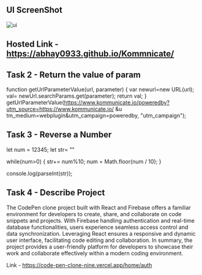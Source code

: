 ## UI ScreenShot
![ui](https://github.com/abhay0933/Kommunicate-assignment/assets/127731916/f8e5454b-b10d-4ab7-a802-e52887cce1c4)


## Hosted Link - https://abhay0933.github.io/Kommnicate/


## Task 2 - Return the value of param

function getUrlParameterValue(url, parameter) {
var newurl=new URL(url);
val= newUrl.searchParams.get(parameter);
return val; }
getUrlParameterValue(https://www.kommunicate.io/poweredby?utm_source=https://www.kommunicate.io/ &u tm_medium=webplugin&utm_campaign=poweredby, "utm_campaign");

## Task 3 - Reverse a Number
let num = 12345;
let str= ""

while(num>0) { 
str+= num%10;
num = Math.floor(num / 10); }

console.log(parseInt(str));

## Task 4 - Describe Project
The CodePen clone project built with React and Firebase offers a familiar environment for developers to create, share, and collaborate on code snippets and projects. With Firebase
handling authentication and real-time database functionalities, users experience seamless access control and data synchronization. Leveraging React ensures a responsive and dynamic 
user interface, facilitating code editing and collaboration. In summary, the project provides a user-friendly platform for developers to showcase their work and collaborate effectively
within a modern coding environment.

Link - https://code-pen-clone-nine.vercel.app/home/auth
